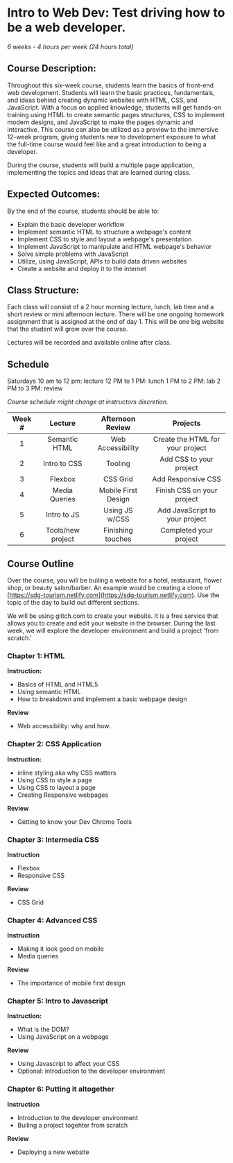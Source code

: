 # Intro to Web Dev: Test driving how to be a web developer.

_6 weeks - 4 hours per week (24 hours total)_

## Course Description:

Throughout this six-week course, students learn the basics of front-end web development. Students will learn the basic practices, fundamentals, and ideas behind creating dynamic websites with HTML, CSS, and JavaScript. With a focus on applied knowledge, students will get hands-on training using HTML to create semantic pages structures, CSS to implement modern designs, and JavaScript to make the pages dynamic and interactive. This course can also be utilized as a preview to the immersive 12-week program, giving students new to development exposure to what the full-time course would feel like and a great introduction to being a developer.

During the course, students will build a multiple page application, implementing the topics and ideas that are learned during class.

## Expected Outcomes:

By the end of the course, students should be able to:

- Explain the basic developer workflow
- Implement semantic HTML to structure a webpage's content
- Implement CSS to style and layout a webpage's presentation
- Implement JavaScript to manipulate and HTML webpage's behavior
- Solve simple problems with JavaScript
- Utilize, using JavaScript, APIs to build data driven websites
- Create a website and deploy it to the internet

## Class Structure:

Each class will consist of a 2 hour morning lecture, lunch, lab time and a short review or mini afternoon lecture.  There will be one ongoing homework assignment that is assigned at the end of day 1. This will be one big website that the student will grow over the course.  

Lectures will be recorded and available online after class.

## Schedule

Saturdays 10 am to 12 pm: lecture
12 PM to 1 PM: lunch
1 PM to 2 PM: lab
2 PM to 3 PM: review

_Course schedule might change at instructors discretion._

| Week # |       Lecture       |    Afternoon Review     |                  Projects                  |
| :----: | :-----------------: | :---------------------: | :----------------------------------------: |
|   1    |    Semantic HTML    |    Web Accessibility    |      Create the HTML for your project      |
|   2    |    Intro to CSS     |         Tooling         |          Add CSS to your project           |
|   3    |      Flexbox        |         CSS Grid        |            Add Responsive CSS              |
|   4    |    Media Queries    |   Mobile First Design   |         Finish CSS on your project         |
|   5    |     Intro to JS     |     Using JS w/CSS      |       Add JavaScript to your project       |
|   6    | Tools/new project   |    Finishing touches    |           Completed your project           |

## Course Outline

Over the course, you will be builing a website for a hotel, restaurant, flower shop, or beauty salon/barber.  An example would be creating a clone of [https://sdg-tourism.netlify.com](https://sdg-tourism.netlify.com). Use the topic of the day to build out different sections.

We will be using glitch.com to create your website.  It is a free service that allows you to create and edit your website in the browser.  During the last week, we will explore the developer environment and build a project 'from scratch.'

### Chapter 1: HTML

**Instruction:**

- Basics of HTML and HTML5
- Using semantic HTML
- How to breakdown and implement a basic webpage design

**Review**
- Web accessibility: why and how.

### Chapter 2: CSS Application

**Instruction:**

- inline styling aka why CSS matters
- Using CSS to style a page
- Using CSS to layout a page
- Creating Responsive webpages

**Review**

- Getting to know your Dev Chrome Tools

### Chapter 3: Intermedia CSS

**Instruction**

- Flexbox
- Responsive CSS

**Review**

- CSS Grid

### Chapter 4: Advanced CSS

**Instruction**

- Making it look good on mobile
- Media queries

**Review**

- The importance of mobile first design

### Chapter 5: Intro to Javascript

**Instruction:**

- What is the DOM?
- Using JavaScript on a webpage

**Review**

- Using Javascript to affect your CSS
- Optional: introduction to the developer environment

### Chapter 6: Putting it altogether

**Instruction**

- Introduction to the developer environment
- Builing a project togehter from scratch

**Review**

- Deploying a new website
